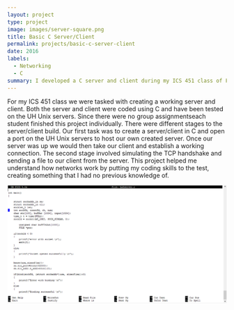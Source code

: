 ```yaml
---
layout: project
type: project
image: images/server-square.png
title: Basic C Server/Client
permalink: projects/basic-c-server-client
date: 2016
labels:
  - Networking
  - C
summary: I developed a C server and client during my ICS 451 class of Fall 2016.
---
```


For my ICS 451 class we were tasked with creating a working server and client. Both the server and client were coded using C and have been tested on the UH Unix servers. Since there were no group assignmentseach student finished this project individually. There were different stages to the server/client build. Our first task was to create a server/client in C and open a port on the UH Unix servers to host our own created server. Once our server was up we would then take our client and establish a working connection. The second stage involved simulating the TCP handshake and sending a file to our client from the server. This project helped me understand how networks work by putting my coding skills to the test, creating something that I had no previous knowledge of.

<div class="ui large rounded images">
  <img class="ui image" src="../images/server.png">
</div>


